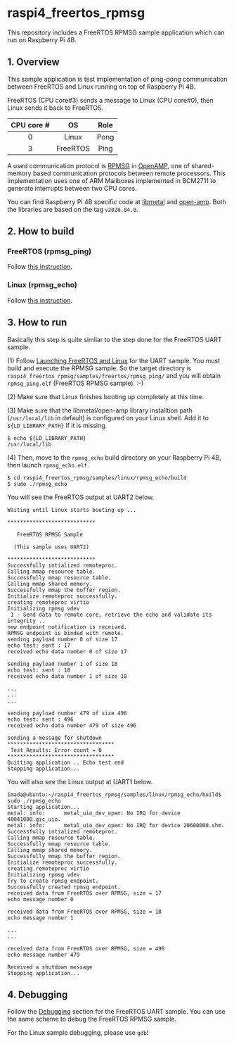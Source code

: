 # raspi4_freertos_rpmsg

This repository includes a FreeRTOS RPMSG sample application which can run on Raspberry Pi 4B.

## 1. Overview

This sample application is test implementation of ping-pong communication between FreeRTOS and Linux running on top of Raspberry Pi 4B.

FreeRTOS (CPU core#3) sends a message to Linux (CPU core#0), then Linux sends it back to FreeRTOS.

| CPU core # | OS        | Role |
|:----------:|:---------:|:----:|
| 0          | Linux     | Pong |
| 3          | FreeRTOS  | Ping |

A used communication protocol is [RPMSG](https://github.com/OpenAMP/open-amp/wiki/RPMsg-Communication-Flow) in [OpenAMP](https://github.com/OpenAMP/open-amp/wiki/OpenAMP-Overview), one of shared-memory based communication protocols between remote processors. This implementation uses one of ARM Mailboxes implemented in BCM2711 to generate interrupts between two CPU cores.

You can find Raspberry Pi 4B specific code at [libmetal](https://github.com/TImada/libmetal/tree/05e0e0511c0ac29ff658ff6d3a08a060e95ae7af/lib/system/freertos/raspi4) and [open-amp](https://github.com/TImada/open-amp/tree/a18533e2a45c93f4be15198527a16823d66c52d4/apps/machine/raspi4). Both the libraries are based on the tag `v2020.04.0`.

## 2. How to build

### FreeRTOS (rpmsg_ping)

Follow [this instruction](https://github.com/TImada/raspi4_freertos_rpmsg/blob/master/docs/freertos_build.md).

### Linux (rpmsg_echo)

Follow [this instruction](https://github.com/TImada/raspi4_freertos_rpmsg/blob/master/docs/linux_build.md).

## 3. How to run

Basically this step is quite similar to the step done for the FreeRTOS UART sample.

(1) Follow [Launching FreeRTOS and Linux](https://github.com/TImada/raspi4_freertos#5-launching-freertos-and-linux) for the UART sample. You must build and execute the RPMSG sample. So the target directory is `raspi4_freertos_rpmsg/samples/freertos/rpmsg_ping/` and you will obtain `rpmsg_ping.elf` (FreeRTOS RPMSG sample). :-)

(2) Make sure that Linux finishes booting up completely at this time.

(3) Make sure that the libmetal/open-amp library installtion path (`/usr/local/lib` in default) is configured on your Linux shell. Add it to `${LD_LIBRARY_PATH}` if it is missing.

```
$ echo ${LD_LIBRARY_PATH}
/usr/local/lib
```

(4) Then, move to the `rpmsg_echo` build directory on your Raspberry Pi 4B, then launch `rpmsg_echo.elf`.

```
$ cd raspi4_freertos_rpmsg/samples/linux/rpmsg_echo/build
$ sudo ./rpmsg_echo
```

You will see the FreeRTOS output at UART2 below.
```
Waiting until Linux starts booting up ...

****************************

   FreeRTOS RPMSG Sample

  (This sample uses UART2)

****************************
Successfully intialized remoteproc.
Calling mmap resource table.
Successfully mmap resource table.
Calling mmap shared memory.
Successfully mmap the buffer region.
Initialize remoteproc successfully.
creating remoteproc virtio
Initializing rpmsg vdev
 1 - Send data to remote core, retrieve the echo and validate its integrity ..
new endpoint notification is received.
RPMSG endpoint is binded with remote.
sending payload number 0 of size 17
echo test: sent : 17
received echo data number 0 of size 17

sending payload number 1 of size 18
echo test: sent : 18
received echo data number 1 of size 18

...
...
...

sending payload number 479 of size 496
echo test: sent : 496
received echo data number 479 of size 496

sending a message for shutdown
**********************************
 Test Results: Error count = 0
**********************************
Quitting application .. Echo test end
Stopping application...
```

You will also see the Linux output at UART1 below.

```
imada@ubuntu:~/raspi4_freertos_rpmsg/samples/linux/rpmsg_echo/build$ sudo ./rpmsg_echo
Starting application...
metal: info:      metal_uio_dev_open: No IRQ for device 40041000.gic_uio.
metal: info:      metal_uio_dev_open: No IRQ for device 20600000.shm.
Successfully intialized remoteproc.
Calling mmap resource table.
Successfully mmap resource table.
Calling mmap shared memory.
Successfully mmap the buffer region.
Initialize remoteproc successfully.
creating remoteproc virtio
Initializing rpmsg vdev
Try to create rpmsg endpoint.
Successfully created rpmsg endpoint.
received data from FreeRTOS over RPMSG, size = 17
echo message number 0

received data from FreeRTOS over RPMSG, size = 18
echo message number 1

...
...

received data from FreeRTOS over RPMSG, size = 496
echo message number 479

Received a shutdown message
Stopping application...
```

## 4. Debugging

Follow the [Debugging](https://github.com/TImada/raspi4_freertos#6-debugging) section for the FreeRTOS UART sample. You can use the same scheme to debug the FreeRTOS RPMSG sample.

For the Linux sample debugging, please use `gdb`!
